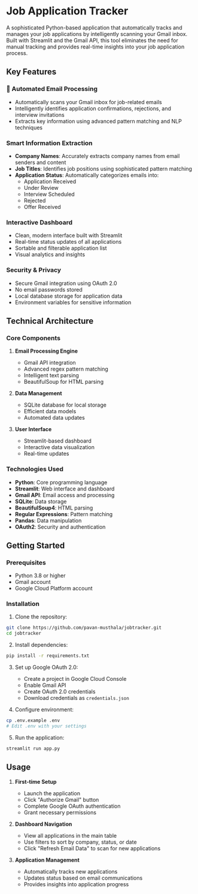 # Job Application Tracker

A sophisticated Python-based application that automatically tracks and manages your job applications by intelligently scanning your Gmail inbox. Built with Streamlit and the Gmail API, this tool eliminates the need for manual tracking and provides real-time insights into your job application process.

##  Key Features

### 📧 Automated Email Processing
- Automatically scans your Gmail inbox for job-related emails
- Intelligently identifies application confirmations, rejections, and interview invitations
- Extracts key information using advanced pattern matching and NLP techniques

###  Smart Information Extraction
- **Company Names**: Accurately extracts company names from email senders and content
- **Job Titles**: Identifies job positions using sophisticated pattern matching
- **Application Status**: Automatically categorizes emails into:
  - Application Received
  - Under Review
  - Interview Scheduled
  - Rejected
  - Offer Received

###  Interactive Dashboard
- Clean, modern interface built with Streamlit
- Real-time status updates of all applications
- Sortable and filterable application list
- Visual analytics and insights

###  Security & Privacy
- Secure Gmail integration using OAuth 2.0
- No email passwords stored
- Local database storage for application data
- Environment variables for sensitive information

## Technical Architecture

### Core Components
1. **Email Processing Engine**
   - Gmail API integration
   - Advanced regex pattern matching
   - Intelligent text parsing
   - BeautifulSoup for HTML parsing

2. **Data Management**
   - SQLite database for local storage
   - Efficient data models
   - Automated data updates

3. **User Interface**
   - Streamlit-based dashboard
   - Interactive data visualization
   - Real-time updates

### Technologies Used
- **Python**: Core programming language
- **Streamlit**: Web interface and dashboard
- **Gmail API**: Email access and processing
- **SQLite**: Data storage
- **BeautifulSoup4**: HTML parsing
- **Regular Expressions**: Pattern matching
- **Pandas**: Data manipulation
- **OAuth2**: Security and authentication

##  Getting Started

### Prerequisites
- Python 3.8 or higher
- Gmail account
- Google Cloud Platform account

### Installation

1. Clone the repository:
```bash
git clone https://github.com/pavan-musthala/jobtracker.git
cd jobtracker
```

2. Install dependencies:
```bash
pip install -r requirements.txt
```

3. Set up Google OAuth 2.0:
   - Create a project in Google Cloud Console
   - Enable Gmail API
   - Create OAuth 2.0 credentials
   - Download credentials as `credentials.json`

4. Configure environment:
```bash
cp .env.example .env
# Edit .env with your settings
```

5. Run the application:
```bash
streamlit run app.py
```

##  Usage

1. **First-time Setup**
   - Launch the application
   - Click "Authorize Gmail" button
   - Complete Google OAuth authentication
   - Grant necessary permissions

2. **Dashboard Navigation**
   - View all applications in the main table
   - Use filters to sort by company, status, or date
   - Click "Refresh Email Data" to scan for new applications

3. **Application Management**
   - Automatically tracks new applications
   - Updates status based on email communications
   - Provides insights into application progress

